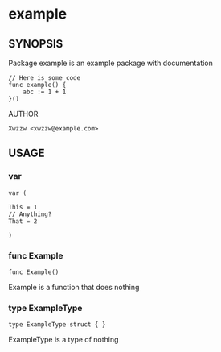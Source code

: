 # example

## SYNOPSIS

Package example is an example package with documentation

	// Here is some code
	func example() {
		abc := 1 + 1
	}()

AUTHOR

	Xwzzw <xwzzw@example.com>

## USAGE

### var
    var (

	This = 1
	// Anything?
	That = 2

    )

### func  Example

    func Example()


Example is a function that does nothing

### type ExampleType

    type ExampleType struct { }


ExampleType is a type of nothing


